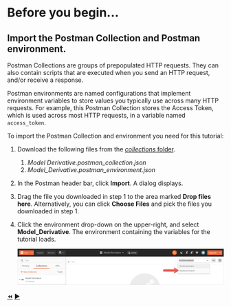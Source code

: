 # Before you begin...

## Import the Postman Collection and Postman environment.

Postman Collections are groups of prepopulated HTTP requests. They can also contain scripts that are executed when you send an HTTP request, and/or receive a response.

Postman environments are named configurations that implement environment variables to store values you typically use across many HTTP requests. For example, this Postman Collection stores the Access Token, which is used across most HTTP requests, in a variable named `access_token`.

To import the Postman Collection and environment you need for this tutorial:

1. Download the following files from the [*collections* folder](../collections).

    1. *Model Derivative.postman_collection.json*
    2. *Model_Derivative.postman_environment.json*


2. In the Postman header bar, click **Import**. A dialog displays.

3. Drag the file you downloaded in step 1 to the area marked **Drop files here**. Alternatively, you can click **Choose Files** and pick the files you downloaded in step 1.

4. Click the environment drop-down on the upper-right, and select **Model_Derivative**. The environment containing the variables for the tutorial loads.

   ![Postman Environment drop-down](../images/postman_environment_dropdown.png "Postman Environment drop-down")


[:rewind:](../readme.md "readme.md")  [:arrow_forward:](task-1.md "Next task")
